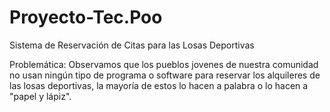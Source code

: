 # Proyecto-Tec.Poo
Sistema de Reservación de Citas para las Losas Deportivas

Problemática:
Observamos que los pueblos jovenes de nuestra comunidad no usan ningún tipo de programa o software para reservar los alquileres de las losas deportivas, la mayoría de estos lo hacen a palabra o lo hacen a "papel y lápiz".

